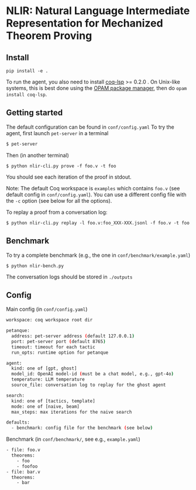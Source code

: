# NLIR: Natural Language Intermediate Representation for Mechanized Theorem Proving

## Install

```
pip install -e .
```

To run the agent, you also need to install [coq-lsp](https://github.com/ejgallego/coq-lsp) >= 0.2.0 . On Unix-like systems, this is best done using the [OPAM package manager](https://opam.ocaml.org/), then do `opam install coq-lsp`.

## Getting started

The default configuration can be found in `conf/config.yaml`
To try the agent, first launch `pet-server` in a terminal

```bash
$ pet-server
```

Then (in another terminal)
```
$ python nlir-cli.py prove -f foo.v -t foo
```

You should see each iteration of the proof in stdout.

Note: The default Coq workspace is `examples` which contains `foo.v` (see default config in `conf/config.yaml`).
You can use a different config file with the `-c` option (see below for all the options).

To replay a proof from a conversation log:

```
$ python nlir-cli.py replay -l foo.v:foo_XXX-XXX.jsonl -f foo.v -t foo
```

## Benchmark

To try a complete benchmark (e.g., the one in `conf/benchmark/example.yaml`)

```
$ python nlir-bench.py
```

The conversation logs should be stored in `./outputs`

## Config

Main config (in `conf/config.yaml`)

```bash
workspace: coq workspace root dir

petanque:
  address: pet-server address (default 127.0.0.1)
  port: pet-server port (default 8765)
  timeout: timeout for each tactic
  run_opts: runtime option for petanque

agent:
  kind: one of [gpt, ghost]
  model_id: OpenAI model-id (must be a chat model, e.g., gpt-4o)
  temperature: LLM temperature
  source_file: conversation log to replay for the ghost agent

search:
  kind: one of [tactics, template]
  mode: one of [naive, beam]
  max_steps: max iterations for the naive search

defaults:
  - benchmark: config file for the benchmark (see below)
```

Benchmark (in `conf/benchmark/`, see e.g., `example.yaml`)

```bash
- file: foo.v
  theorems:
    - foo
    - foofoo
- file: bar.v
  theorems:
    - bar
```
